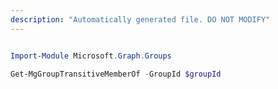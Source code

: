 ```yaml
---
description: "Automatically generated file. DO NOT MODIFY"
---
```


```powershell

Import-Module Microsoft.Graph.Groups

Get-MgGroupTransitiveMemberOf -GroupId $groupId

```